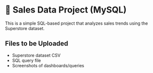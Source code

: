 # 🧾 Sales Data Project (MySQL)

This is a simple SQL-based project that analyzes sales trends using the Superstore dataset.

## Files to be Uploaded

- Superstore dataset CSV
- SQL query file
- Screenshots of dashboards/queries
